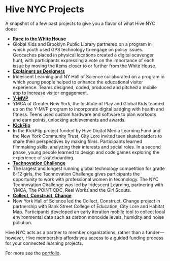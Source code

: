 # Hive NYC Projects

A snapshot of a few past projects to give you a flavor of what Hive NYC does:
* **[Race to the White House](http://hivenyc.org/portfolio/race-to-the-white-house/)**
 * Global Kids and Brooklyn Public Library partnered on a program in which youth used GPS technology to engage on policy issues. Geocaches placed in physical locations created a digital scavenger hunt, with participants expressing a vote on the importance of each issue by moving the items closer to or further from the White House.
* **[Explainers as Designers](http://hivenyc.org/portfolio/explainers-as-designers/)**
 * Iridescent Learning and NY Hall of Science collaborated on a program in which young people helped to enhance the educational visitor experience. Teams designed, coded, produced and pitched a mobile app to increase visitor engagement.
* **[Y-MVP](http://hivenyc.org/portfolio/y-mvp/)**
 * YMCA of Greater New York, the Institute of Play and Global Kids teamed up on the Y-MVP program to incorporate digital badging with health and fitness. Teens used custom hardware and software to plan workouts and earn points, unlocking achievements and awards.
* **[KickFlip](http://hivenyc.org/portfolio/kickflip/)**
 * In the KickFlip project funded by Hive Digital Media Learning Fund and the New York Community Trust, City Lore invited teen skateboarders to share their perspectives by making films. Participants learned filmmaking skills, analyzing their interests and social roles. In a second phase, young people learned to design and code games exploring the experience of skateboarding.
* **[Technovation Challenge](http://hivenyc.org/portfolio/technovation-challenge/)**
 * The largest and longest running global technology competition for grade 8-12 girls, the Technovation Challenge gives participants the opportunity to work with professional women in technology. The NYC Technovation Challenge was led by Iridescent Learning, partnering with YMCA, The POINT CDC, Reel Works and the Girl Scouts.
* **[Collect, Construct, Change](http://hivenyc.org/portfolio/collect-construct-and-change-c3/)**
 * New York Hall of Science led the Collect, Construct, Change project in partnership with Bank Street College of Education, City Lore and Habitat Map. Participants developed an early iteration mobile tool to collect local environmental data such as carbon monoxide levels, humidity and noise pollution.

Hive NYC acts as a partner to member organizations, rather than a funder—however, Hive membership affords you access to a guided funding process for your connected learning projects.

For more see the [portfolio](http://hivenyc.org/portfolio).
